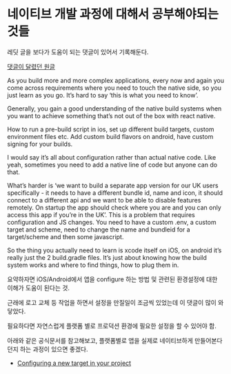 # 네이티브 개발 과정에 대해서 공부해야되는 것들

레딧 글을 보다가 도움이 되는 댓글이 있어서 기록해둔다.

[댓글이 달렸던 원글](https://www.reddit.com/r/reactnative/comments/10ft69s/what_aspects_of_native_ios_and_android_should_one/)

As you build more and more complex applications, every now and again you come across requirements where you need to touch the native side, so you just learn as you go. It’s hard to say ‘this is what you need to know’.

Generally, you gain a good understanding of the native build systems when you want to achieve something that’s not out of the box with react native.

How to run a pre-build script in ios, set up different build targets, custom environment files etc. Add custom build flavors on android, have custom signing for your builds.

I would say it’s all about configuration rather than actual native code. Like yeah, sometimes you need to add a native line of code but anyone can do that.

What’s harder is ‘we want to build a separate app version for our UK users specifically - it needs to have a different bundle id, name and icon, it should connect to a different api and we want to be able to disable features remotely. On startup the app should check where you are and you can only access this app if you’re in the UK’. This is a problem that requires configuration and JS changes. You need to have a custom .env, a custom target and scheme, need to change the name and bundleid for a target/scheme and then some javascript.

So the thing you actually need to learn is xcode itself on iOS, on android it’s really just the 2 build.gradle files. It’s just about knowing how the build system works and where to find things, how to plug them in.

요약하자면 iOS/Android에서 앱을 configure 하는 방법 및 관련된 환경설정에 대한 이해가 도움이 된다는 것.

근래에 로고 교체 등 작업을 하면서 설정을 만질일이 조금씩 있었는데 이 댓글이 많이 와닿았다.

필요하다면 자연스럽게 플랫폼 별로 프로덕션 환경에 필요한 설정을 할 수 있어야 함.

아래와 같은 공식문서를 참고해보고, 플랫폼별로 앱을 실제로 네이티브하게 만들어본다던지 하는 과정이 있으면 좋겠다.

- [Configuring a new target in your project](<(https://developer.apple.com/documentation/xcode/configuring-a-new-target-in-your-project)>)
